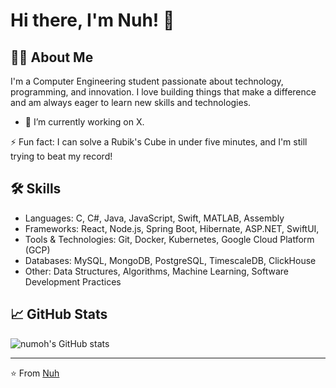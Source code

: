 # Hi there, I'm Nuh! 👋

## 👨‍💻 About Me

I'm a Computer Engineering student passionate about technology, programming, and innovation. I love building things that make a difference and am always eager to learn new skills and technologies.

- 🔭 I’m currently working on X.
<!-- - 🌱 I’m currently learning [Technology or Skill] -->
<!-- - 👯 I’m looking to collaborate on [Type of Projects] -->
<!-- - 🤔 I’m looking for help with [Topic or Project] -->
<!-- - 💬 Ask me about [Technology, Tools, or Topics you're comfortable with] -->
⚡ Fun fact: I can solve a Rubik's Cube in under five minutes, and I'm still trying to beat my record!

## 🛠 Skills

- Languages: C, C#, Java, JavaScript, Swift, MATLAB, Assembly
- Frameworks: React, Node.js, Spring Boot, Hibernate, ASP.NET, SwiftUI, 
- Tools & Technologies: Git, Docker, Kubernetes, Google Cloud Platform (GCP)
- Databases: MySQL, MongoDB, PostgreSQL, TimescaleDB, ClickHouse
- Other: Data Structures, Algorithms, Machine Learning, Software Development Practices 

## 📈 GitHub Stats

![numoh's GitHub stats](https://github-readme-stats.vercel.app/api?username=numoh&show_icons=true&theme=radical)

<!-- ## 📚 Latest Blog Posts -->

<!-- BLOG-POST-LIST:START -->
<!-- - [Title of Your Blog Post](Link to Blog Post) -->
<!-- - [Title of Another Blog Post](Link to Another Blog Post) -->
<!-- BLOG-POST-LIST:END -->

<!-- Optional: Any other social media or websites -->

---

⭐️ From [Nuh](https://github.com/numoh)
